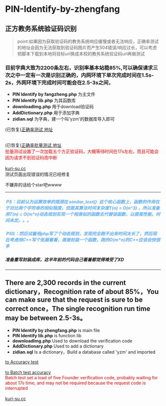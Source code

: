 

# PIN-Identify-by-zhengfang
## 正方教务系统验证码识别
	
>point:如果因为获取验证码的教务系统响应缓慢或者无法响应，正确率测试的地址会因为无法获取到验证码图片而产生504错误/响应过长，可以考虑把脚本下载到本地将目标url换成本校的教务系统验证码url再做测试

### 目前字典大致为2200条左右，识别率基本站稳85%,可以确保请求三次之中一定有一次是识别正确的，内网环境下单次完成时间在1.5s-2s，外网环境下完成时间可能会在2.5-3s之间，
* <b>PIN Identify by fangzheng.php</b> 为主文件<br/>
* <b>PIN Identify lib.php</b> 为其函数库<br/>
* <b>downloadImg.php</b> 用于download验证码<br/>
* <b>AddDictionary.php</b> 用于添加字典<br/>
* <b>zidian.sql</b> 为字典，建一个叫'yzm'的数据库导入即可<br/>

(已恢复)[正确率测试 地址](http://kuri-su.cc/PIN/Identify_online.php "kuri-su.cc")<br/><br/>

(已恢复)[正确率批量测试 地址](http://kuri-su.cc/PIN/AccuracyTest.php "kuri-su.cc")<br/>
<font color=red>批量测试设置了一次加载五个方正验证码，大概等待时间在17s左右，而且可能会因为请求不到验证码而中断</font>
<br/><br/>
[kuri-su.cc](http://kuri-su.cc "kuri-su.cc")
<br/>测试页面出现错误的情况已经修复

不嫌弃的话给个star吧wwww
<hr/>

#####  <font color=#5dadff>PS：目前认为运算效率的瓶颈在 similar_text()  这个核心函数上，函数的作用在于对比两个字符串的相似程度，但是其算法时间复杂度T(n) = O(n^3) ，所以准备用T(n) = O(m*n)动态规划实现一个相类似的函数去代替该函数，以提高性能，时间未定。。。</font>

#####  <font color=#5dadff>PSS：然后试着用php写了个动态规划，发现完全跑不出来时间太长了，然后现在考虑用C++写个拓展看看，直接封装一个函数，跑的O(m*n)的C++应该会快很多</font>

##### 准备重写封装成库，这半年前的代码自己看着都觉得难受了XD

<hr/>

## There are 2,300 records in the current dictionary，Recognition rate of about 85%，You can make sure that the request is sure to be correct once，The single recognition run time may be between 2.5-3s。

* <b>PIN Identify by zhengfang.php</b> is main file<br/>
* <b>PIN Identify lib.php</b> is function lib<br/>
* <b>downloadImg.php</b> Used to download the verification code<br/>
* <b>AddDictionary.php</b> Used to add a dictionary<br/>
* <b>zidian.sql</b> Is a dictionary，Build a database called 'yzm' and imported<br/>

[to Accuracy test](http://kuri-su.cc/PIN/Identify_online.php "kuri-su.cc")<br/><br/>
[to Batch test accuracy](http://kuri-su.cc/PIN/AccuracyTest.php "kuri-su.cc")<br/>
<font color='red'>Batch test set a load of five Founder verification code, probably waiting for about 17s time, and may not be required because the request code is interrupted</font>
<br/><br/>
[kuri-su.cc](http://kuri-su.cc "kuri-su.cc")
